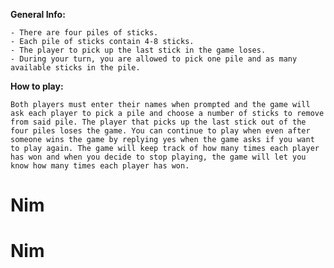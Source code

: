 **General Info:**
    
    - There are four piles of sticks.
    - Each pile of sticks contain 4-8 sticks.
    - The player to pick up the last stick in the game loses.
    - During your turn, you are allowed to pick one pile and as many available sticks in the pile.
   
**How to play:**
    
    Both players must enter their names when prompted and the game will ask each player to pick a pile and choose a number of sticks to remove from said pile. The player that picks up the last stick out of the four piles loses the game. You can continue to play when even after someone wins the game by replying yes when the game asks if you want to play again. The game will keep track of how many times each player has won and when you decide to stop playing, the game will let you know how many times each player has won.
# Nim
# Nim

